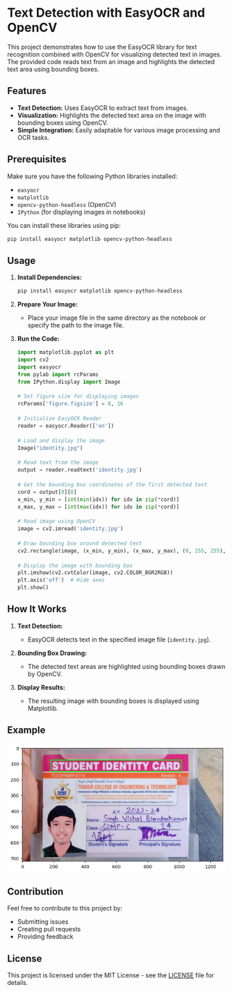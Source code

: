 # Text Detection with EasyOCR and OpenCV

This project demonstrates how to use the EasyOCR library for text recognition combined with OpenCV for visualizing detected text in images. The provided code reads text from an image and highlights the detected text area using bounding boxes.

## Features

- **Text Detection:** Uses EasyOCR to extract text from images.
- **Visualization:** Highlights the detected text area on the image with bounding boxes using OpenCV.
- **Simple Integration:** Easily adaptable for various image processing and OCR tasks.

## Prerequisites

Make sure you have the following Python libraries installed:
- `easyocr`
- `matplotlib`
- `opencv-python-headless` (OpenCV)
- `IPython` (for displaying images in notebooks)

You can install these libraries using pip:

```bash
pip install easyocr matplotlib opencv-python-headless
```

## Usage

1. **Install Dependencies:**

   ```bash
   pip install easyocr matplotlib opencv-python-headless
   ```

2. **Prepare Your Image:**
   - Place your image file in the same directory as the notebook or specify the path to the image file.

3. **Run the Code:**

   ```python
   import matplotlib.pyplot as plt
   import cv2
   import easyocr
   from pylab import rcParams
   from IPython.display import Image

   # Set figure size for displaying images
   rcParams['figure.figsize'] = 8, 16

   # Initialize EasyOCR Reader
   reader = easyocr.Reader(['en'])

   # Load and display the image
   Image("identity.jpg")

   # Read text from the image
   output = reader.readtext('identity.jpg')

   # Get the bounding box coordinates of the first detected text
   cord = output[0][0]
   x_min, y_min = [int(min(idx)) for idx in zip(*cord)]
   x_max, y_max = [int(max(idx)) for idx in zip(*cord)]

   # Read image using OpenCV
   image = cv2.imread('identity.jpg')
   
   # Draw bounding box around detected text
   cv2.rectangle(image, (x_min, y_min), (x_max, y_max), (0, 255, 255), 2)
   
   # Display the image with bounding box
   plt.imshow(cv2.cvtColor(image, cv2.COLOR_BGR2RGB))
   plt.axis('off')  # Hide axes
   plt.show()
   ```

## How It Works

1. **Text Detection:**
   - EasyOCR detects text in the specified image file (`identity.jpg`).

2. **Bounding Box Drawing:**
   - The detected text areas are highlighted using bounding boxes drawn by OpenCV.

3. **Display Results:**
   - The resulting image with bounding boxes is displayed using Matplotlib.

## Example

![Detected Text Example](downloadocrimage.png)



## Contribution

Feel free to contribute to this project by:
- Submitting issues
- Creating pull requests
- Providing feedback

## License

This project is licensed under the MIT License - see the [LICENSE](LICENSE) file for details.

